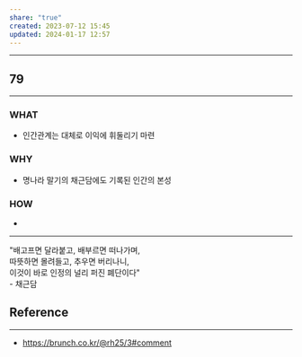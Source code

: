 ```yaml
---
share: "true"
created: 2023-07-12 15:45
updated: 2024-01-17 12:57
---
```


---
## 79
---
### WHAT
- 인간관계는 대체로 이익에 휘둘리기 마련
### WHY
- 명나라 말기의 채근담에도 기록된 인간의 본성
### HOW
- 
---
"배고프면 달라붙고, 배부르면 떠나가며,  
따뜻하면 몰려들고, 추우면 버리나니,  
이것이 바로 인정의 널리 퍼진 폐단이다"  
\- 채근담


## Reference
---
- https://brunch.co.kr/@rh25/3#comment